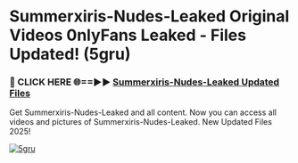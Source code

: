 # Summerxiris-Nudes-Leaked Original Videos 0nlyFans Leaked - Files Updated! (5gru)

<h3>🔴 CLICK HERE 🌐==►► <a href="https://tinyurl.com/yrmya6cz" rel="nofollow">Summerxiris-Nudes-Leaked Updated Files</a></h3>

Get Summerxiris-Nudes-Leaked and all content. Now you can access all videos and pictures of Summerxiris-Nudes-Leaked. New Updated Files 2025!

[![5gru](https://i.imgur.com/FMdXYCs.gif)](https://tinyurl.com/yrmya6cz)

